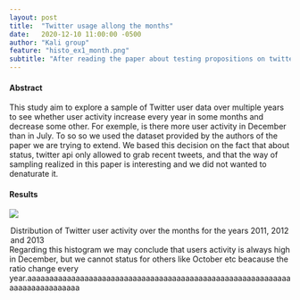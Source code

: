 ```yaml
---
layout: post
title:  "Twitter usage allong the months"
date:   2020-12-10 11:00:00 -0500
author: "Kali group"
feature: "histo_ex1_month.png"
subtitle: "After reading the paper about testing propositions on twitter usage, we wanted to add the research question 'Is there a pattern of twitter usage allong the year ? '. Is there some months, always the same months, where the usage increases or in contrary where it decreases ? Click this post to see the results"
---
```

<div>
    <h4>Abstract</h4>
        <p>
        This study aim to explore a sample of Twitter user data over multiple years to see whether user activity increase every year in some months and decrease some other. For exemple, is there more user activity in December than in July.
        To so so we used the dataset provided by the authors of the paper we are trying to extend. 
        We based this decision on the fact that about status, twitter api only allowed to grab recent tweets, and that the way of sampling realized in this paper is interesting and we did not wanted to denaturate it. 
        </p>
    <h4>Results</h4>
        <div class="grid-container">
            <div class="grid-child one">
                <p class="blockimage">
                <img src="{{ site.baseurl}}/assets/images/histo_ex1_month.png" class="half_width" />
                </p>
                <legend>Distribution of Twitter user activity over the months for the years 2011, 2012 and 2013</legend>
            </div>
            <div class="grid-child two">
                Regarding this histogram we may conclude that users activity is always high in December, but we cannot status for others like October etc beacause the ratio change every year.aaaaaaaaaaaaaaaaaaaaaaaaaaaaaaaaaaaaaaaaaaaaaaaaaaaaaaaaaaaaaaaaaaaaaaaaaaaa
            </div>
        </div>
</div>
